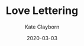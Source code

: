 ---
title: "Love Lettering"
book: love-lettering
author: Kate Clayborn
kindle: false
date: 2020-03-03
tags: posts
genres: contemporary romance
review: Excellent character development and tender, slow-burn romance, as well as an ode to fonts and calligraphy.
---